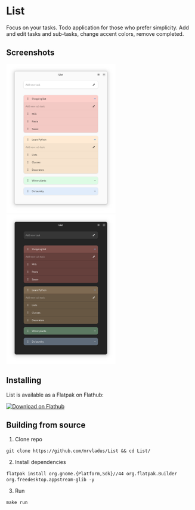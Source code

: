 # List

Focus on your tasks.
Todo application for those who prefer simplicity. Add and edit tasks and sub-tasks, change accent colors, remove completed.

## Screenshots
<a href="./screenshots/light.png"><img src="./screenshots/light.png" height="400"></a>
<a href="./screenshots/light.png"><img src="./screenshots/dark.png" height="400"></a>

## Installing
List is available as a Flatpak on Flathub:

<a href="https://flathub.org/apps/details/io.github.mrvladus.List"><img width='240' alt='Download on Flathub' src='https://dl.flathub.org/assets/badges/flathub-badge-en.png'/></a>

## Building from source
1. Clone repo
```
git clone https://github.com/mrvladus/List && cd List/
```
2. Install dependencies
```
flatpak install org.gnome.{Platform,Sdk}//44 org.flatpak.Builder org.freedesktop.appstream-glib -y
```
3. Run
```
make run
```
